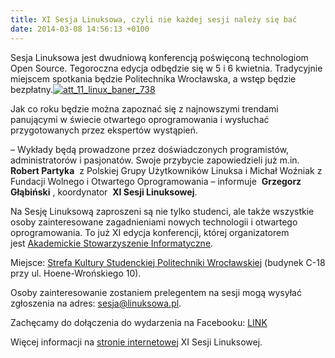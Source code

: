 ```yaml
---
title: XI Sesja Linuksowa, czyli nie każdej sesji należy się bać
date: 2014-03-08 14:56:13 +0100
---
```

Sesja Linuksowa jest dwudniową konferencją poświęconą technologiom Open Source. Tegoroczna edycja odbędzie się w 5 i 6 kwietnia. Tradycyjnie miejscem spotkania będzie Politechnika Wrocławska, a wstęp będzie bezpłatny.[![att_11_linux_baner_738](http://www.asi.pwr.wroc.pl/wp-content/uploads/2014/03/att_11_linux_baner_738-300x64.png)](http://www.asi.pwr.wroc.pl/wp-content/uploads/2014/03/att_11_linux_baner_738.png)

Jak co roku będzie można zapoznać się z najnowszymi trendami panującymi w świecie otwartego oprogramowania i wysłuchać przygotowanych przez ekspertów wystąpień.

– Wykłady będą prowadzone przez doświadczonych programistów, administratorów i pasjonatów. Swoje przybycie zapowiedzieli już m.in.&nbsp; **Robert Partyka** &nbsp;z Polskiej Grupy Użytkowników Linuksa i Michał Woźniak z Fundacji Wolnego i Otwartego Oprogramowania – informuje&nbsp; **Grzegorz Głąbiński** , koordynator&nbsp; **XI Sesji Linuksowej**.

Na Sesję Linuksową zaproszeni są nie tylko studenci, ale także wszystkie osoby zainteresowane zagadnieniami nowych technologii i otwartego oprogramowania. To już XI edycja konferencji, której organizatorem jest&nbsp;[Akademickie Stowarzyszenie Informatyczne](http://www.asi.pwr.wroc.pl/sesja-linuksowa/).

Miejsce:&nbsp;[Strefa Kultury Studenckiej Politechniki Wrocławskiej](http://sks.pwr.wroc.pl/)&nbsp;(budynek C-18 przy ul. Hoene-Wrońskiego 10).

Osoby zainteresowanie zostaniem prelegentem na sesji mogą wysyłać zgłoszenia na adres:&nbsp;[sesja@linuksowa.pl](mailto:sesja@linuksowa.pl).

Zachęcamy do dołączenia do wydarzenia na Facebooku: [LINK](https://www.facebook.com/events/1433436880233371/)

Więcej informacji na&nbsp;[stronie internetowej](http://11.sesja.linuksowa.pl/)&nbsp;XI Sesji Linuksowej.